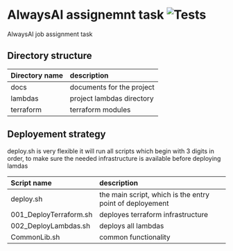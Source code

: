 # AlwaysAI assignemnt task ![Tests](https://github.com/alexbigkid/aai_job/actions/workflows/pipeline.yml/badge.svg)
AlwaysAI job assignment task


## Directory structure
| Directory name | description               |
| :------------- | :------------------------ |
| docs           | documents for the project |
| lambdas        | project lambdas directory |
| terraform      | terraform modules         |


## Deployement strategy
deploy.sh is very flexible it will run all scripts which begin with 3 digits in order,
to make sure the needed infrastructure is available before deploying lamdas

| Script name            | description                                              |
| :--------------------- | :------------------------------------------------------- |
| deploy.sh              | the main script, which is the entry point of deployement |
| 001_DeployTerraform.sh | deployes terraform infrastructure                        |
| 002_DeployLambdas.sh   | deploys all lambdas                                      |
| CommonLib.sh           | common functionality                                     |
